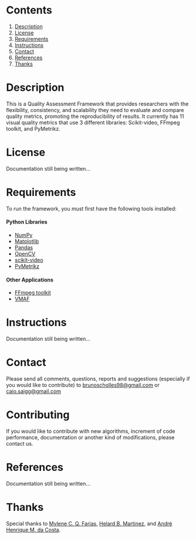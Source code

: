 # Contents

1. [Description](#desc)
2. [License](#lic)
3. [Requirements](#req)
4. [Instructions](#inst)
5. [Contact](#contact)
6. [References](#refs)
7. [Thanks](#thanks)


<a name="desc"></a>
# Description

This is a Quality Assessment Framework that provides researchers with the flexibility, consistency, and scalability they need to evaluate and compare quality metrics, promoting the reproducibility of results. It currently has 11 visual quality metrics that use 3 different libraries: Scikit-video, FFmpeg toolkit, and PyMetrikz.

<a name="lic"></a>
# License

Documentation still being written...

<a name="req"></a>
# Requirements

To run the framework, you must first have the following tools installed:

#### Python Libraries

- [NumPy](https://numpy.org/)
- [Matplotlib](https://matplotlib.org/stable/users/installing/index.html)
- [Pandas](https://pandas.pydata.org/)
- [OpenCV](https://docs.opencv.org/4.x/d6/d00/tutorial_py_root.html)
- [scikit-video](http://www.scikit-video.org/stable/)
- [PyMetrikz](https://gitlab.com/gpds-unb/pymetrikz)

#### Other Applications
- [FFmpeg toolkit](https://ffmpeg.org/)
- [VMAF](https://github.com/Netflix/vmaf)

<a name="inst"></a>
# Instructions

Documentation still being written...

<a name="contact"></a>
# Contact

Please send all comments, questions, reports and suggestions (especially if you would like to contribute) to brunoscholles98@gmail.com or  caio.saigg@gmail.com

<a name="contrib"></a>
# Contributing

If you would like to contribute with new algorithms, increment of code performance, documentation or another kind of modifications, please contact us.

<a name="refs"></a>
# References

Documentation still being written…

<a name="thanks"></a>
# Thanks

Special thanks to [Mylene C. Q. Farias](http://www.ene.unb.br/mylene/), [Helard B. Martinez](https://people.ucd.ie/helard.becerra), and [André Henrique M. da Costa](https://www.escavador.com/sobre/277751988/andre-henrique-macedo-da-costa).
